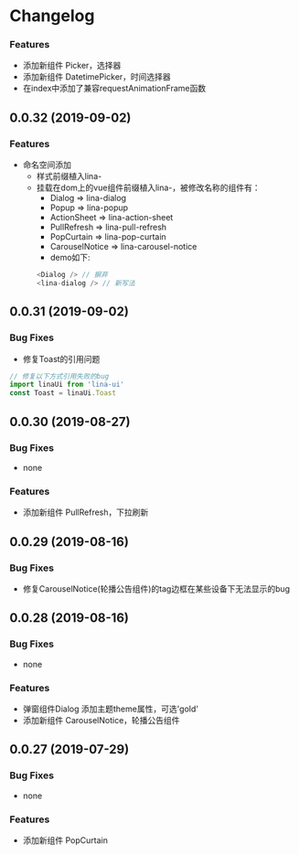 # Changelog

### Features
+ 添加新组件 Picker，选择器
+ 添加新组件 DatetimePicker，时间选择器
+ 在index中添加了兼容requestAnimationFrame函数
## 0.0.32 (2019-09-02)

### Features
+ 命名空间添加
  + 样式前缀植入lina-
  + 挂载在dom上的vue组件前缀植入lina-，被修改名称的组件有：
    - Dialog => lina-dialog
    - Popup => lina-popup
    - ActionSheet => lina-action-sheet
    - PullRefresh => lina-pull-refresh
    - PopCurtain => lina-pop-curtain
    - CarouselNotice => lina-carousel-notice
    - demo如下:
    ```javascript
    <Dialog /> // 摒弃
    <lina-dialog /> // 新写法
    ```


## 0.0.31 (2019-09-02)

### Bug Fixes
+ 修复Toast的引用问题
```javascript
// 修复以下方式引用失败的bug
import linaUi from 'lina-ui'
const Toast = linaUi.Toast
```

## 0.0.30 (2019-08-27)

### Bug Fixes
+ none

### Features
+ 添加新组件 PullRefresh，下拉刷新

## 0.0.29 (2019-08-16)

### Bug Fixes
+ 修复CarouselNotice(轮播公告组件)的tag边框在某些设备下无法显示的bug

## 0.0.28 (2019-08-16)

### Bug Fixes
+ none

### Features
+ 弹窗组件Dialog 添加主题theme属性，可选'gold'
+ 添加新组件 CarouselNotice，轮播公告组件

## 0.0.27 (2019-07-29)

### Bug Fixes
+ none

### Features
+ 添加新组件 PopCurtain
